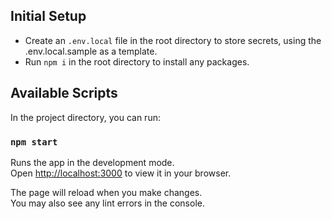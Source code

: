 ## Initial Setup

- Create an `.env.local` file in the root directory to store secrets, using the .env.local.sample as a template.
- Run `npm i` in the root directory to install any packages.

## Available Scripts

In the project directory, you can run:

### `npm start`

Runs the app in the development mode.\
Open [http://localhost:3000](http://localhost:3000) to view it in your browser.

The page will reload when you make changes.\
You may also see any lint errors in the console.
